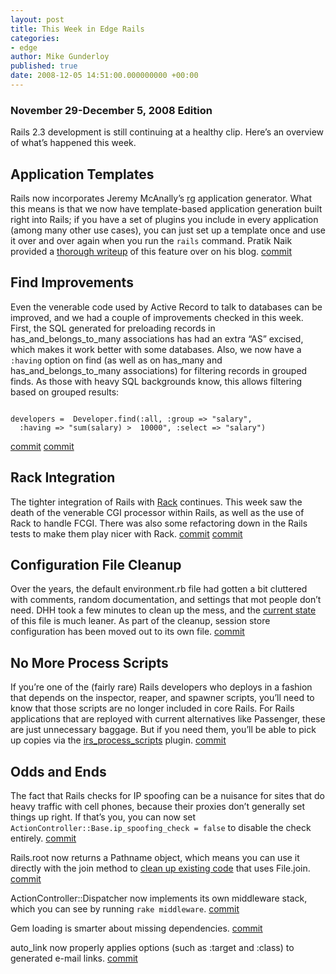 ```yaml
---
layout: post
title: This Week in Edge Rails
categories:
- edge
author: Mike Gunderloy
published: true
date: 2008-12-05 14:51:00.000000000 +00:00
---
```

<h3>November 29-December 5, 2008 Edition</h3>
<p>Rails 2.3 development is still continuing at a healthy clip. Here&#8217;s an overview of what&#8217;s happened this week.</p>
<h2>Application Templates</h2>
<p>Rails now incorporates Jeremy McAnally&#8217;s <a href="http://github.com/jeremymcanally/rg/tree/master">rg</a> application generator. What this means is that we now have template-based application generation built right into Rails; if you have a set of plugins you include in every application (among many other use cases), you can just set up a template once and use it over and over again when you run the <code>rails</code> command. Pratik Naik provided a <a href="http://m.onkey.org/2008/12/4/rails-templates">thorough writeup</a> of this feature over on his blog. <a href="http://github.com/rails/rails/commit/e8cc4b116c460c524961a07da92da3f323854c15">commit</a></p>
<h2>Find Improvements</h2>
<p>Even the venerable code used by Active Record to talk to databases can be improved, and we had a couple of improvements checked in this week. First, the <span class="caps">SQL</span> generated for preloading records in has_and_belongs_to_many associations has had an extra &#8220;AS&#8221; excised, which makes it work better with some databases. Also, we now have a <code>:having</code> option on find (as well as on has_many and has_and_belongs_to_many associations) for filtering records in grouped finds. As those with heavy <span class="caps">SQL</span> backgrounds know, this allows filtering based on grouped results:</p>
<pre><code>
developers =  Developer.find(:all, :group =&gt; "salary", 
  :having =&gt; "sum(salary) &gt;  10000", :select =&gt; "salary")
</code></pre>
<p><a href="http://github.com/rails/rails/commit/0c4ba90aa1ea6a8d386c724a55a31e63a13c46ab">commit</a> <a href="http://github.com/rails/rails/commit/97403ad5fdfcdfb2110c6f8fd0ebf43b7afc4859">commit</a></p>
<h2>Rack Integration</h2>
<p>The tighter integration of Rails with <a href="http://rack.rubyforge.org/">Rack</a> continues. This week saw the death of the venerable <span class="caps">CGI</span> processor within Rails, as well as the use of Rack to handle <span class="caps">FCGI</span>. There was also some refactoring down in the Rails tests to make them play nicer with Rack. <a href="http://github.com/rails/rails/commit/9c9da6c892d715ca22c3cf51f50deb1d80029c66">commit</a> <a href="http://github.com/rails/rails/commit/926844e869b747fa1e9474fd95f9b97fa04ae092">commit</a></p>
<h2>Configuration File Cleanup</h2>
<p>Over the years, the default environment.rb file had gotten a bit cluttered with comments, random documentation, and settings that mot people don&#8217;t need. <span class="caps">DHH</span> took a few minutes to clean up the mess, and the <a href="http://github.com/rails/rails/tree/master/railties/environments/environment.rb">current state</a> of this file is much leaner. As part of the cleanup, session store configuration has been moved out to its own file. <a href="http://github.com/rails/rails/commit/6e66e7d6460b99bb0877a891aa3fbb789b563123">commit</a></p>
<h2>No More Process Scripts</h2>
<p>If you&#8217;re one of the (fairly rare) Rails developers who deploys in a fashion that depends on the inspector, reaper, and spawner scripts, you&#8217;ll need to know that those scripts are no longer included in core Rails. For Rails applications that are reployed with current alternatives like Passenger, these are just unnecessary baggage. But if you need them, you&#8217;ll be able to pick up copies via the <a href="http://github.com/rails/irs_process_scripts/tree">irs_process_scripts</a> plugin. <a href="http://github.com/rails/rails/commit/3b3c0507e2f67a0f64dc04b396c1d13411ab5890">commit</a></p>
<h2>Odds and Ends</h2>
<p>The fact that Rails checks for IP spoofing can be a nuisance for sites that do heavy traffic with cell phones, because their proxies don&#8217;t generally set things up right. If that&#8217;s you, you can now set <code>ActionController::Base.ip_spoofing_check = false</code> to disable the check entirely. <a href="http://github.com/rails/rails/commit/0a4a5f3129a137fc357e8444a08b135f0ad4fbe8">commit</a></p>
<p>Rails.root now returns a Pathname object, which means you can use it directly with the join method to <a href="http://afreshcup.com/2008/12/05/a-little-rails_root-tidiness/">clean up existing code</a> that uses File.join. <a href="http://github.com/rails/rails/commit/be140e8c6be966349c6fa35a87f84d5a73995b9a">commit</a></p>
<p>ActionController::Dispatcher now implements its own middleware stack, which you can see by running <code>rake middleware</code>. <a href="http://github.com/rails/rails/commit/06ed8e451198b2296d8b2752741e259b4f995081">commit</a></p>
<p>Gem loading is smarter about missing dependencies. <a href="http://github.com/rails/rails/commit/3c07a8828ede3d41000513af29c293ae2e2a49d4">commit</a></p>
<p>auto_link now properly applies options (such as :target and :class) to generated e-mail links. <a href="http://github.com/rails/rails/commit/bda55f82c687920807f606a2b024f1882094ef1e">commit</a></p>